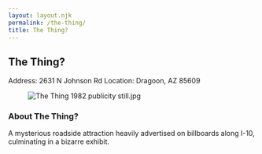 ```yaml
---
layout: layout.njk
permalink: /the-thing/
title: The Thing?
---
```


<article class="attraction-detail container">
  <h2>The Thing?</h2>
  <div class="attraction-meta">
    <span class="address">Address: 2631 N Johnson Rd</span>
    <span class="location">Location: Dragoon, AZ 85609</span>
  </div>
  <figure class="attraction-image">
    <img src="https://upload.wikimedia.org/wikipedia/commons/9/92/The_Thing_1982_publicity_still.jpg?v=1743430669965" alt="The Thing 1982 publicity still.jpg" loading="lazy">
  </figure>
  <div class="attraction-description">
    <h3>About The Thing?</h3>
    <p>A mysterious roadside attraction heavily advertised on billboards along I-10, culminating in a bizarre exhibit.</p>
  </div>
  
</article>